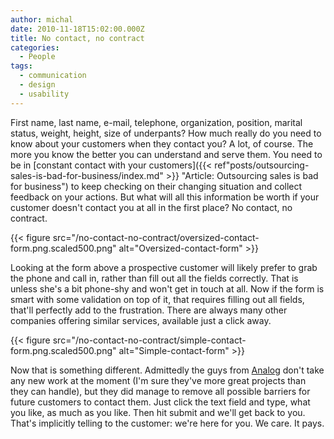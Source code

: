 ```yaml
---
author: michal
date: 2010-11-18T15:02:00.000Z
title: No contact, no contract
categories:
  - People
tags:
  - communication
  - design
  - usability
---
```


First name, last name, e-mail, telephone, organization, position, marital status, weight, height, size of underpants? How much really do you need to know about your customers when they contact you? A lot, of course. The more you know the better you can understand and serve them. You need to be in [constant contact with your customers]({{< ref"posts/outsourcing-sales-is-bad-for-business/index.md" >}} "Article: Outsourcing sales is bad for business") to keep checking on their changing situation and collect feedback on your actions. But what will all this information be worth if your customer doesn't contact you at all in the first place? No contact, no contract.

<!--more-->

{{< figure src="/no-contact-no-contract/oversized-contact-form.png.scaled500.png" alt="Oversized-contact-form" >}}

Looking at the form above a prospective customer will likely prefer to grab the phone and call in, rather than fill out all the fields correctly. That is unless she's a bit phone-shy and won't get in touch at all. Now if the form is smart with some validation on top of it, that requires filling out all fields, that'll perfectly add to the frustration. There are always many other companies offering similar services, available just a click away.

{{< figure src="/no-contact-no-contract/simple-contact-form.png.scaled500.png" alt="Simple-contact-form" >}}

Now that is something different. Admittedly the guys from [Analog](http://analog.coop/ "Analog web design firm") don't take any new work at the moment (I'm sure they've more great projects than they can handle), but they did manage to remove all possible barriers for future customers to contact them. Just click the text field and type, what you like, as much as you like. Then hit submit and we'll get back to you. That's implicitly telling to the customer: we're here for you. We care. It pays.
